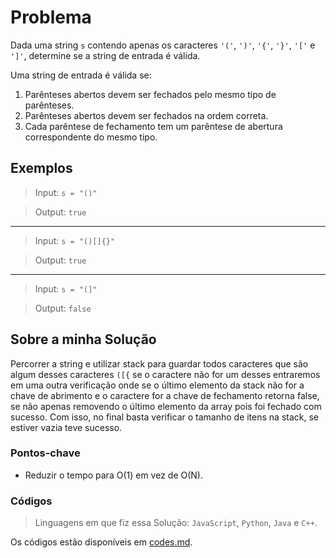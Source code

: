 # Problema

Dada uma string `s` contendo apenas os caracteres `'('`, `')'`, `'{'`, `'}'`, `'['` e `']'`, determine se a string de entrada é válida.

Uma string de entrada é válida se:

1. Parênteses abertos devem ser fechados pelo mesmo tipo de parênteses.
2. Parênteses abertos devem ser fechados na ordem correta.
3. Cada parêntese de fechamento tem um parêntese de abertura correspondente do mesmo tipo.

## Exemplos

> Input: `s = "()"`

> Output: `true`

** **

> Input: `s = "()[]{}"`

> Output: `true`

** **

> Input: `s = "(]"`

> Output: `false`

## Sobre a minha Solução

Percorrer a string e utilizar stack para guardar todos caracteres que são algum desses caracteres `([{` se o caractere não for um desses entraremos em uma outra verificação onde se o último elemento da stack não for a chave de abrimento e o caractere for a chave de fechamento retorna false, se não apenas removendo o último elemento da array pois foi fechado com sucesso. Com isso, no final basta verificar o tamanho de itens na stack, se estiver vazia teve sucesso.

### Pontos-chave

- Reduzir o tempo para O(1) em vez de O(N).

### Códigos

> Linguagens em que fiz essa Solução: `JavaScript`, `Python`, `Java` e `C++`.

Os códigos estão disponíveis em [codes.md](./codes.md).